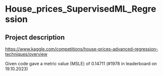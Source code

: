 # House_prices_SupervisedML_Regression
## Project description
https://www.kaggle.com/competitions/house-prices-advanced-regression-techniques/overview

Given code gave a metric value (MSLE) of 0.14711 (#1978 in leaderboard on 19.10.2023)
